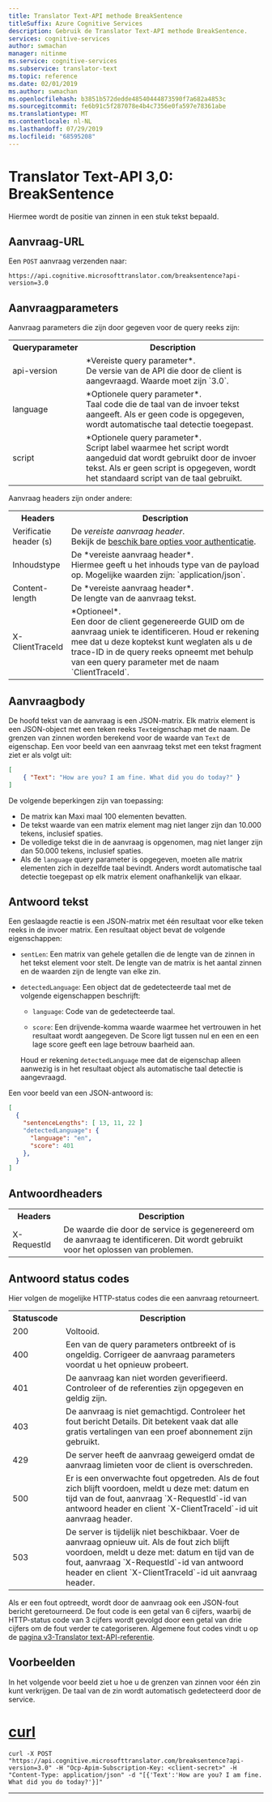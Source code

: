 ```yaml
---
title: Translator Text-API methode BreakSentence
titleSuffix: Azure Cognitive Services
description: Gebruik de Translator Text-API methode BreakSentence.
services: cognitive-services
author: swmachan
manager: nitinme
ms.service: cognitive-services
ms.subservice: translator-text
ms.topic: reference
ms.date: 02/01/2019
ms.author: swmachan
ms.openlocfilehash: b3851b572dedde48540444873590f7a682a4853c
ms.sourcegitcommit: fe6b91c5f287078e4b4c7356e0fa597e78361abe
ms.translationtype: MT
ms.contentlocale: nl-NL
ms.lasthandoff: 07/29/2019
ms.locfileid: "68595208"
---
```

# <a name="translator-text-api-30-breaksentence"></a>Translator Text-API 3,0: BreakSentence

Hiermee wordt de positie van zinnen in een stuk tekst bepaald.

## <a name="request-url"></a>Aanvraag-URL

Een `POST` aanvraag verzenden naar:

```HTTP
https://api.cognitive.microsofttranslator.com/breaksentence?api-version=3.0
```

## <a name="request-parameters"></a>Aanvraagparameters

Aanvraag parameters die zijn door gegeven voor de query reeks zijn:

<table width="100%">
  <th width="20%">Queryparameter</th>
  <th>Description</th>
  <tr>
    <td>api-version</td>
    <td>*Vereiste query parameter*.<br/>De versie van de API die door de client is aangevraagd. Waarde moet zijn `3.0`.</td>
  </tr>
  <tr>
    <td>language</td>
    <td>*Optionele query parameter*.<br/>Taal code die de taal van de invoer tekst aangeeft. Als er geen code is opgegeven, wordt automatische taal detectie toegepast.</td>
  </tr>
  <tr>
    <td>script</td>
    <td>*Optionele query parameter*.<br/>Script label waarmee het script wordt aangeduid dat wordt gebruikt door de invoer tekst. Als er geen script is opgegeven, wordt het standaard script van de taal gebruikt.</td>
  </tr>
</table> 

Aanvraag headers zijn onder andere:

<table width="100%">
  <th width="20%">Headers</th>
  <th>Description</th>
  <tr>
    <td>Verificatie header (s)</td>
    <td>De <em>vereiste aanvraag header</em>.<br/>Bekijk de <a href="https://docs.microsoft.com/azure/cognitive-services/translator/reference/v3-0-reference#authentication">beschik bare opties voor authenticatie</a>.</td>
  </tr>
  <tr>
    <td>Inhoudstype</td>
    <td>De *vereiste aanvraag header*.<br/>Hiermee geeft u het inhouds type van de payload op. Mogelijke waarden zijn: `application/json`.</td>
  </tr>
  <tr>
    <td>Content-length</td>
    <td>De *vereiste aanvraag header*.<br/>De lengte van de aanvraag tekst.</td>
  </tr>
  <tr>
    <td>X-ClientTraceId</td>
    <td>*Optioneel*.<br/>Een door de client gegenereerde GUID om de aanvraag uniek te identificeren. Houd er rekening mee dat u deze koptekst kunt weglaten als u de trace-ID in de query reeks opneemt met behulp van een query parameter met de naam `ClientTraceId`.</td>
  </tr>
</table> 

## <a name="request-body"></a>Aanvraagbody

De hoofd tekst van de aanvraag is een JSON-matrix. Elk matrix element is een JSON-object met een teken reeks `Text`eigenschap met de naam. De grenzen van zinnen worden berekend voor de waarde van `Text` de eigenschap. Een voor beeld van een aanvraag tekst met een tekst fragment ziet er als volgt uit:

```json
[
    { "Text": "How are you? I am fine. What did you do today?" }
]
```

De volgende beperkingen zijn van toepassing:

* De matrix kan Maxi maal 100 elementen bevatten.
* De tekst waarde van een matrix element mag niet langer zijn dan 10.000 tekens, inclusief spaties.
* De volledige tekst die in de aanvraag is opgenomen, mag niet langer zijn dan 50.000 tekens, inclusief spaties.
* Als de `language` query parameter is opgegeven, moeten alle matrix elementen zich in dezelfde taal bevindt. Anders wordt automatische taal detectie toegepast op elk matrix element onafhankelijk van elkaar.

## <a name="response-body"></a>Antwoord tekst

Een geslaagde reactie is een JSON-matrix met één resultaat voor elke teken reeks in de invoer matrix. Een resultaat object bevat de volgende eigenschappen:

  * `sentLen`: Een matrix van gehele getallen die de lengte van de zinnen in het tekst element voor stelt. De lengte van de matrix is het aantal zinnen en de waarden zijn de lengte van elke zin. 

  * `detectedLanguage`: Een object dat de gedetecteerde taal met de volgende eigenschappen beschrijft:

     * `language`: Code van de gedetecteerde taal.

     * `score`: Een drijvende-komma waarde waarmee het vertrouwen in het resultaat wordt aangegeven. De Score ligt tussen nul en een en een lage score geeft een lage betrouw baarheid aan.
     
    Houd er rekening `detectedLanguage` mee dat de eigenschap alleen aanwezig is in het resultaat object als automatische taal detectie is aangevraagd.

Een voor beeld van een JSON-antwoord is:

```json
[
  {
    "sentenceLengths": [ 13, 11, 22 ]
    "detectedLanguage": {
      "language": "en",
      "score": 401
    },
  }
]
```

## <a name="response-headers"></a>Antwoordheaders

<table width="100%">
  <th width="20%">Headers</th>
  <th>Description</th>
  <tr>
    <td>X-RequestId</td>
    <td>De waarde die door de service is gegenereerd om de aanvraag te identificeren. Dit wordt gebruikt voor het oplossen van problemen.</td>
  </tr>
</table> 

## <a name="response-status-codes"></a>Antwoord status codes

Hier volgen de mogelijke HTTP-status codes die een aanvraag retourneert. 

<table width="100%">
  <th width="20%">Statuscode</th>
  <th>Description</th>
  <tr>
    <td>200</td>
    <td>Voltooid.</td>
  </tr>
  <tr>
    <td>400</td>
    <td>Een van de query parameters ontbreekt of is ongeldig. Corrigeer de aanvraag parameters voordat u het opnieuw probeert.</td>
  </tr>
  <tr>
    <td>401</td>
    <td>De aanvraag kan niet worden geverifieerd. Controleer of de referenties zijn opgegeven en geldig zijn.</td>
  </tr>
  <tr>
    <td>403</td>
    <td>De aanvraag is niet gemachtigd. Controleer het fout bericht Details. Dit betekent vaak dat alle gratis vertalingen van een proef abonnement zijn gebruikt.</td>
  </tr>
  <tr>
    <td>429</td>
    <td>De server heeft de aanvraag geweigerd omdat de aanvraag limieten voor de client is overschreden.</td>
  </tr>
  <tr>
    <td>500</td>
    <td>Er is een onverwachte fout opgetreden. Als de fout zich blijft voordoen, meldt u deze met: datum en tijd van de fout, aanvraag `X-RequestId`-id van antwoord header en client `X-ClientTraceId`-id uit aanvraag header.</td>
  </tr>
  <tr>
    <td>503</td>
    <td>De server is tijdelijk niet beschikbaar. Voer de aanvraag opnieuw uit. Als de fout zich blijft voordoen, meldt u deze met: datum en tijd van de fout, aanvraag `X-RequestId`-id van antwoord header en client `X-ClientTraceId`-id uit aanvraag header.</td>
  </tr>
</table> 

Als er een fout optreedt, wordt door de aanvraag ook een JSON-fout bericht geretourneerd. De fout code is een getal van 6 cijfers, waarbij de HTTP-status code van 3 cijfers wordt gevolgd door een getal van drie cijfers om de fout verder te categoriseren. Algemene fout codes vindt u op de [pagina v3-Translator text-API-referentie](https://docs.microsoft.com/azure/cognitive-services/translator/reference/v3-0-reference#errors). 

## <a name="examples"></a>Voorbeelden

In het volgende voor beeld ziet u hoe u de grenzen van zinnen voor één zin kunt verkrijgen. De taal van de zin wordt automatisch gedetecteerd door de service.

# <a name="curltabcurl"></a>[curl](#tab/curl)

```
curl -X POST "https://api.cognitive.microsofttranslator.com/breaksentence?api-version=3.0" -H "Ocp-Apim-Subscription-Key: <client-secret>" -H "Content-Type: application/json" -d "[{'Text':'How are you? I am fine. What did you do today?'}]"
```

---

